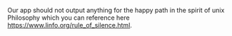 Our app should not output anything for the happy path in the spirit of unix Philosophy which you can reference here https://www.linfo.org/rule_of_silence.html.


